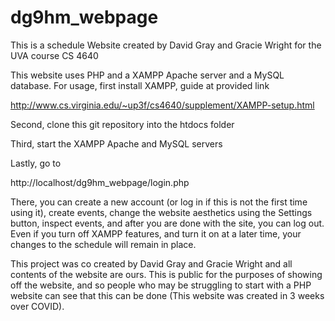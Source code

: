 # dg9hm_webpage
This is a schedule Website created by David Gray and Gracie Wright for the UVA course CS 4640
 
 This website uses PHP and a XAMPP Apache server and a MySQL database. For usage, first install XAMPP, guide at provided link

http://www.cs.virginia.edu/~up3f/cs4640/supplement/XAMPP-setup.html

Second, clone this git repository into the htdocs folder

Third, start the XAMPP Apache and MySQL servers

Lastly, go to 

http://localhost/dg9hm_webpage/login.php

There, you can create a new account (or log in if this is not the first time using it), create events, change the website aesthetics using the Settings button, inspect events, and after you are done with the site, you can log out. Even if you turn off XAMPP features, and turn it on at a later time, your changes to the schedule will remain in place. 

This project was co created by David Gray and Gracie Wright and all contents of the website are ours. This is public for the purposes of showing off the website, and so people who may be struggling to start with a PHP website can see that this can be done (This website was created in 3 weeks over COVID). 
